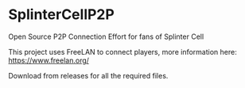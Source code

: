 # SplinterCellP2P
Open Source P2P Connection Effort for fans of Splinter Cell

This project uses FreeLAN to connect players, more information here:
https://www.freelan.org/

Download from releases for all the required files.
